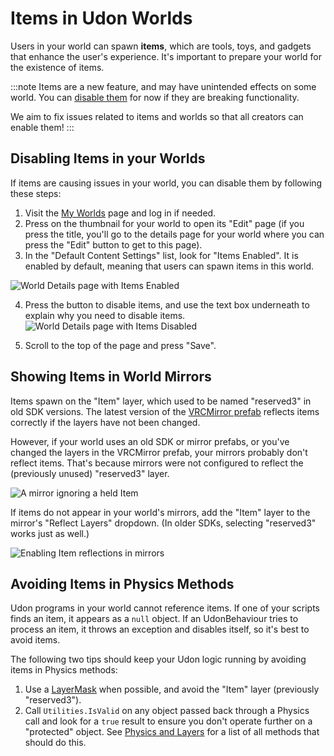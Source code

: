 # Items in Udon Worlds

Users in your world can spawn **items**, which are tools, toys, and gadgets that enhance the user's experience. It's important to prepare your world for the existence of items.

:::note
Items are a new feature, and may have unintended effects on some world. You can [disable them](#disabling-items-in-your-worlds) for now if they are breaking functionality.

We aim to fix issues related to items and worlds so that all creators can enable them!
:::


## Disabling Items in your Worlds

If items are causing issues in your world, you can disable them by following these steps:
1. Visit the [My Worlds](https://vrchat.com/home/content/worlds) page and log in if needed.
2. Press on the thumbnail for your world to open its "Edit" page (if you press the title, you'll go to the details page for your world where you can press the "Edit" button to get to this page).
3. In the "Default Content Settings" list, look for "Items Enabled". It is enabled by default, meaning that users can spawn items in this world.

![World Details page with Items Enabled](/img/worlds/items/items-worldinfo-enabled.png)

4. Press the button to disable items, and use the text box underneath to explain why you need to disable items.
![World Details page with Items Disabled](/img/worlds/items/items-worldinfo-disabled.png)

5. Scroll to the top of the page and press "Save".

## Showing Items in World Mirrors

Items spawn on the "Item" layer, which used to be named "reserved3" in old SDK versions. The latest version of the [VRCMirror prefab](/worlds/sdk-prefabs/#vrcmirror) reflects items correctly if the layers have not been changed.

However, if your world uses an old SDK or mirror prefabs, or you've changed the layers in the VRCMirror prefab, your mirrors probably don't reflect items. That's because mirrors were not configured to reflect the (previously unused) "reserved3" layer.

![A mirror ignoring a held Item](/img/worlds/items/items-mirror-ignore.png)

If items do not appear in your world's mirrors, add the "Item" layer to the mirror's "Reflect Layers" dropdown. (In older SDKs, selecting "reserved3" works just as well.)

![Enabling Item reflections in mirrors](/img/worlds/items/items-enable-mirror-layer.png)

## Avoiding Items in Physics Methods

Udon programs in your world cannot reference items. If one of your scripts finds an item, it appears as a `null` object. If an UdonBehaviour tries to process an item, it throws an exception and disables itself, so it's best to avoid items.

The following two tips should keep your Udon logic running by avoiding items in Physics methods:
1. Use a [LayerMask](https://docs.unity3d.com/ScriptReference/LayerMask.html) when possible, and avoid the "Item" layer (previously "reserved3").
2. Call `Utilities.IsValid` on any object passed back through a Physics call and look for a `true` result to ensure you don't operate further on a "protected" object. See [Physics and Layers](/worlds/layers#physics-and-layers) for a list of all methods that should do this.
